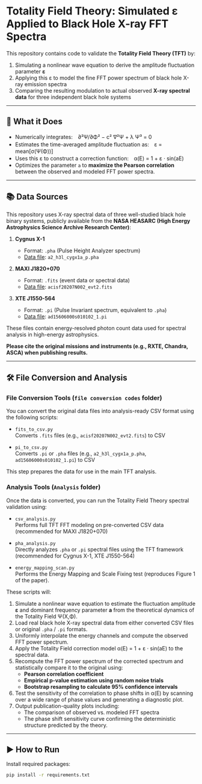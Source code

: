 # Totality Field Theory: Simulated ε Applied to Black Hole X-ray FFT Spectra

This repository contains code to validate the **Totality Field Theory (TFT)** by:

1. Simulating a nonlinear wave equation to derive the amplitude fluctuation parameter **ε**
2. Applying this ε to model the fine FFT power spectrum of black hole X-ray emission spectra
3. Comparing the resulting modulation to actual observed **X-ray spectral data** for three independent black hole systems

---

## 🧪 What it Does

- Numerically integrates:　∂²Ψ/∂Φ² − c² ∇²Ψ + λ Ψ³ = 0
- Estimates the time-averaged amplitude fluctuation as:　ε = mean[σ(Ψ(Φ))]
- Uses this ε to construct a correction function:　α(E) = 1 + ε · sin(aE)
- Optimizes the parameter `a` to **maximize the Pearson correlation** between the observed and modeled FFT power spectra.

---

## 📚 Data Sources

This repository uses X-ray spectral data of three well-studied black hole binary systems, publicly available from the **NASA HEASARC (High Energy Astrophysics Science Archive Research Center)**:

1. **Cygnus X-1**  
   - Format: `.pha` (Pulse Height Analyzer spectrum)  
   - [Data file](https://heasarc.gsfc.nasa.gov/FTP/heao1/data/a2/spectra/a2_h3l_cygx1a_p.pha.Z): `a2_h3l_cygx1a_p.pha`

2. **MAXI J1820+070**  
   - Format: `.fits` (event data or spectral data)  
   - [Data file](https://heasarc.gsfc.nasa.gov/FTP/chandra/data/byobsid/7/20207/primary/acisf20207N002_evt2.fits.gz): `acisf20207N002_evt2.fits`

3. **XTE J1550-564**  
   - Format: `.pi` (Pulse Invariant spectrum, equivalent to `.pha`)  
   - [Data file](https://heasarc.gsfc.nasa.gov/FTP/asca/data/rev2/15606000/spectra/ad15606000s010102_1.pi.gz): `ad15606000s010102_1.pi`

These files contain energy-resolved photon count data used for spectral analysis in high-energy astrophysics.

**Please cite the original missions and instruments (e.g., RXTE, Chandra, ASCA) when publishing results.**

---

## 🛠️ File Conversion and Analysis

### File Conversion Tools (`file conversion codes` folder)

You can convert the original data files into analysis-ready CSV format using the following scripts:

- `fits_to_csv.py`  
   Converts `.fits` files (e.g., `acisf20207N002_evt2.fits`) to CSV  
   
- `pi_to_csv.py`  
   Converts `.pi` or `.pha` files (e.g., `a2_h3l_cygx1a_p.pha`, `ad15606000s010102_1.pi`) to CSV  

This step prepares the data for use in the main TFT analysis.

### Analysis Tools (`Analysis` folder)

Once the data is converted, you can run the Totality Field Theory spectral validation using:

- `csv_analysis.py`  
   Performs full TFT FFT modeling on pre-converted CSV data (recommended for MAXI J1820+070)

- `pha_analysis.py`  
   Directly analyzes `.pha` or `.pi` spectral files using the TFT framework (recommended for Cygnus X-1, XTE J1550-564)
  
- `energy_mapping_scan.py`  
    Performs the Energy Mapping and Scale Fixing test (reproduces Figure 1 of the paper).

These scripts will:

1. Simulate a nonlinear wave equation to estimate the fluctuation amplitude **ε** and dominant frequency parameter **a** from the theoretical dynamics of the Totality Field Ψ(X,Φ).
2. Load real black hole X-ray spectral data from either converted CSV files or original `.pha` / `.pi` formats.
3. Uniformly interpolate the energy channels and compute the observed FFT power spectrum.
4. Apply the Totality Field correction model α(E) = 1 + ε · sin(aE) to the spectral data.
5. Recompute the FFT power spectrum of the corrected spectrum and statistically compare it to the original using:
   - **Pearson correlation coefficient**
   - **Empirical p-value estimation using random noise trials**
   - **Bootstrap resampling to calculate 95% confidence intervals**
6. Test the sensitivity of the correlation to phase shifts in α(E) by scanning over a wide range of phase values and generating a diagnostic plot.
7. Output publication-quality plots including:
   - The comparison of observed vs. modeled FFT spectra
   - The phase shift sensitivity curve confirming the deterministic structure predicted by the theory.


---

## ▶️ How to Run

Install required packages:

```bash
pip install -r requirements.txt
